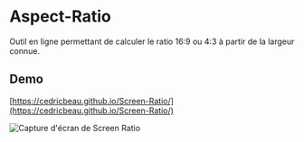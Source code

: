 # Aspect-Ratio

Outil en ligne permettant de calculer le ratio 16:9 ou 4:3 à partir de la largeur connue.

## Demo

[https://cedricbeau.github.io/Screen-Ratio/](https://cedricbeau.github.io/Screen-Ratio/)

![Capture d'écran de Screen Ratio]( https://github.com/cedricbeau/Screen-Ratio/blob/master/screen-ratio-01.png "Capture d'écran de Screen Ratio")

